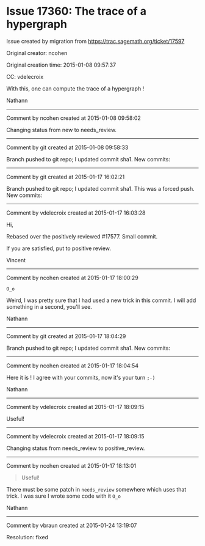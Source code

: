 # Issue 17360: The trace of a hypergraph

Issue created by migration from https://trac.sagemath.org/ticket/17597

Original creator: ncohen

Original creation time: 2015-01-08 09:57:37

CC:  vdelecroix

With this, one can compute the trace of a hypergraph !

Nathann


---

Comment by ncohen created at 2015-01-08 09:58:02

Changing status from new to needs_review.


---

Comment by git created at 2015-01-08 09:58:33

Branch pushed to git repo; I updated commit sha1. New commits:


---

Comment by git created at 2015-01-17 16:02:21

Branch pushed to git repo; I updated commit sha1. This was a forced push. New commits:


---

Comment by vdelecroix created at 2015-01-17 16:03:28

Hi,

Rebased over the positively reviewed #17577. Small commit.

If you are satisfied, put to positive review.

Vincent


---

Comment by ncohen created at 2015-01-17 18:00:29

`O_o`

Weird, I was pretty sure that I had used a new trick in this commit. I will add something in a second, you'll see.

Nathann


---

Comment by git created at 2015-01-17 18:04:29

Branch pushed to git repo; I updated commit sha1. New commits:


---

Comment by ncohen created at 2015-01-17 18:04:54

Here it is ! I agree with your commits, now it's your turn `;-)`

Nathann


---

Comment by vdelecroix created at 2015-01-17 18:09:15

Useful!


---

Comment by vdelecroix created at 2015-01-17 18:09:15

Changing status from needs_review to positive_review.


---

Comment by ncohen created at 2015-01-17 18:13:01

> Useful!

There must be some patch in `needs_review` somewhere which uses that trick. I was sure I wrote some code with it `O_o`

Nathann


---

Comment by vbraun created at 2015-01-24 13:19:07

Resolution: fixed
